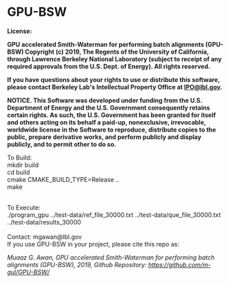 # GPU-BSW
**License:**  
        
**GPU accelerated Smith-Waterman for performing batch alignments (GPU-BSW) Copyright (c) 2019, The
Regents of the University of California, through Lawrence Berkeley National
Laboratory (subject to receipt of any required approvals from the U.S.
Dept. of Energy).  All rights reserved.**

**If you have questions about your rights to use or distribute this software,
please contact Berkeley Lab's Intellectual Property Office at
IPO@lbl.gov.**

**NOTICE.  This Software was developed under funding from the U.S. Department
of Energy and the U.S. Government consequently retains certain rights.  As
such, the U.S. Government has been granted for itself and others acting on
its behalf a paid-up, nonexclusive, irrevocable, worldwide license in the
Software to reproduce, distribute copies to the public, prepare derivative
works, and perform publicly and display publicly, and to permit other to do
so.**
       


To Build:<br />
mkdir build <br />
cd build <br />
cmake CMAKE_BUILD_TYPE=Release .. <br />
make <br />

<br />
To Execute: <br />
./program_gpu ../test-data/ref_file_30000.txt ../test-data/que_file_30000.txt ../test-data/results_30000 <br />

<br />
Contact: mgawan@lbl.gov

<br />
If you use GPU-BSW in your project, please cite this repo as:  

*Muaaz G. Awan, GPU accelerated Smith-Waterman for performing batch alignments (GPU-BSW), 2019, Github Repository: https://github.com/m-gul/GPU-BSW/*
